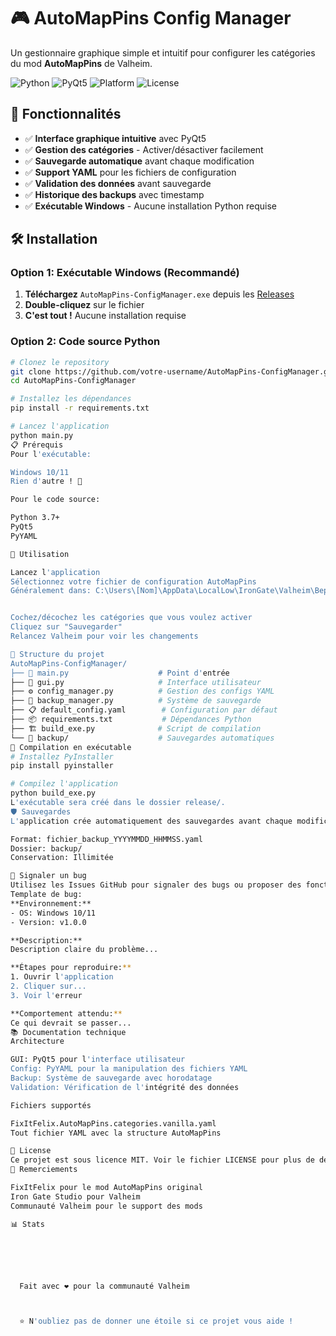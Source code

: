 # 🎮 AutoMapPins Config Manager

Un gestionnaire graphique simple et intuitif pour configurer les catégories du mod **AutoMapPins** de Valheim.

![Python](https://img.shields.io/badge/Python-3.7%2B-blue)
![PyQt5](https://img.shields.io/badge/GUI-PyQt5-green)
![Platform](https://img.shields.io/badge/Platform-Windows-lightgrey)
![License](https://img.shields.io/badge/License-MIT-yellow)

## 🚀 Fonctionnalités

- ✅ **Interface graphique intuitive** avec PyQt5
- ✅ **Gestion des catégories** - Activer/désactiver facilement
- ✅ **Sauvegarde automatique** avant chaque modification
- ✅ **Support YAML** pour les fichiers de configuration
- ✅ **Validation des données** avant sauvegarde
- ✅ **Historique des backups** avec timestamp
- ✅ **Exécutable Windows** - Aucune installation Python requise

## 🛠️ Installation

### Option 1: Exécutable Windows (Recommandé)
1. **Téléchargez** `AutoMapPins-ConfigManager.exe` depuis les [Releases](../../releases)
2. **Double-cliquez** sur le fichier
3. **C'est tout !** Aucune installation requise

### Option 2: Code source Python
```bash
# Clonez le repository
git clone https://github.com/votre-username/AutoMapPins-ConfigManager.git
cd AutoMapPins-ConfigManager

# Installez les dépendances
pip install -r requirements.txt

# Lancez l'application
python main.py
📋 Prérequis
Pour l'exécutable:

Windows 10/11
Rien d'autre ! 🎉

Pour le code source:

Python 3.7+
PyQt5
PyYAML

🎯 Utilisation

Lancez l'application
Sélectionnez votre fichier de configuration AutoMapPins
Généralement dans: C:\Users\[Nom]\AppData\LocalLow\IronGate\Valheim\BepInEx\config\


Cochez/décochez les catégories que vous voulez activer
Cliquez sur "Sauvegarder"
Relancez Valheim pour voir les changements

📁 Structure du projet
AutoMapPins-ConfigManager/
├── 📄 main.py                    # Point d'entrée
├── 🎨 gui.py                     # Interface utilisateur
├── ⚙️ config_manager.py          # Gestion des configs YAML
├── 💾 backup_manager.py          # Système de sauvegarde
├── 📋 default_config.yaml        # Configuration par défaut
├── 📦 requirements.txt           # Dépendances Python
├── 🏗️ build_exe.py              # Script de compilation
└── 📁 backup/                    # Sauvegardes automatiques
🔧 Compilation en exécutable
# Installez PyInstaller
pip install pyinstaller

# Compilez l'application
python build_exe.py
L'exécutable sera créé dans le dossier release/.
🛡️ Sauvegardes
L'application crée automatiquement des sauvegardes avant chaque modification:

Format: fichier_backup_YYYYMMDD_HHMMSS.yaml
Dossier: backup/
Conservation: Illimitée

🐛 Signaler un bug
Utilisez les Issues GitHub pour signaler des bugs ou proposer des fonctionnalités.
Template de bug:
**Environnement:**
- OS: Windows 10/11
- Version: v1.0.0

**Description:**
Description claire du problème...

**Étapes pour reproduire:**
1. Ouvrir l'application
2. Cliquer sur...
3. Voir l'erreur

**Comportement attendu:**
Ce qui devrait se passer...
📚 Documentation technique
Architecture

GUI: PyQt5 pour l'interface utilisateur
Config: PyYAML pour la manipulation des fichiers YAML
Backup: Système de sauvegarde avec horodatage
Validation: Vérification de l'intégrité des données

Fichiers supportés

FixItFelix.AutoMapPins.categories.vanilla.yaml
Tout fichier YAML avec la structure AutoMapPins

📄 License
Ce projet est sous licence MIT. Voir le fichier LICENSE pour plus de détails.
🙏 Remerciements

FixItFelix pour le mod AutoMapPins original
Iron Gate Studio pour Valheim
Communauté Valheim pour le support des mods

📊 Stats






  Fait avec ❤️ pour la communauté Valheim



  ⭐ N'oubliez pas de donner une étoile si ce projet vous aide !

```
